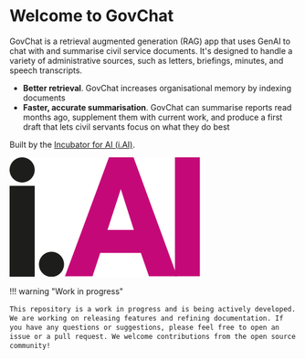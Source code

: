 # Welcome to GovChat

GovChat is a retrieval augmented generation (RAG) app that uses GenAI to chat with and summarise civil service documents. It's designed to handle a variety of administrative sources, such as letters, briefings, minutes, and speech transcripts.

- **Better retrieval**. GovChat increases organisational memory by indexing documents
- **Faster, accurate summarisation**. GovChat can summarise reports read months ago, supplement them with current work, and produce a first draft that lets civil servants focus on what they do best

Built by the [Incubator for AI (i.AI)](https://ai.gov.uk).

[![i.AI Logo](assets/i-dot-ai.svg#small-logo)](https://ai.gov.uk)

!!! warning "Work in progress"

    This repository is a work in progress and is being actively developed. We are working on releasing features and refining documentation. If you have any questions or suggestions, please feel free to open an issue or a pull request. We welcome contributions from the open source community!
